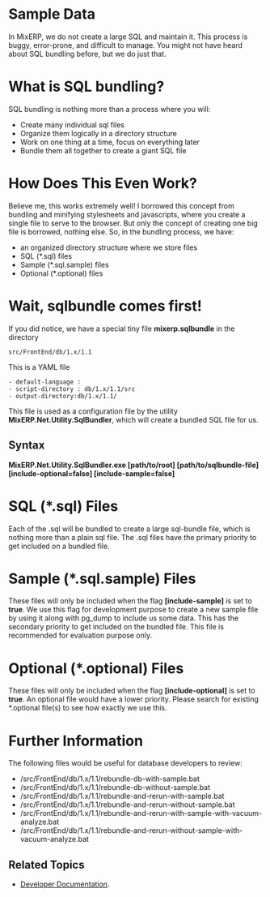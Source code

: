 # Sample Data

In MixERP, we do not create a large SQL and maintain it. This process is buggy, error-prone, and difficult to manage.
You might not have heard about SQL bundling before, but we do just that.

# What is SQL bundling?
SQL bundling is nothing more than a process where you will:

* Create many individual sql files
* Organize them logically in a directory structure
* Work on one thing at a time, focus on everything later
* Bundle them all together to create a giant SQL file

# How Does This Even Work?
Believe me, this works extremely well! I borrowed this concept from bundling and minifying stylesheets and javascripts, where you create a single
file to serve to the browser. But only the concept of creating one big file is borrowed, nothing else. So, in the bundling process,
we have:

* an organized directory structure where we store files
* SQL (*.sql) files
* Sample (*.sql.sample) files
* Optional (*.optional) files

# Wait, sqlbundle comes first!

If you did notice, we have a special tiny file **mixerp.sqlbundle** in the directory

``src/FrontEnd/db/1.x/1.1``

This is a YAML file

````markup
- default-language : 
- script-directory : db/1.x/1.1/src
- output-directory:db/1.x/1.1/
````

This file is used as a configuration file by the utility **MixERP.Net.Utility.SqlBundler**, which will create a bundled SQL file
for us.

## Syntax
**MixERP.Net.Utility.SqlBundler.exe [path/to/root] [path/to/sqlbundle-file] [include-optional=false] [include-sample=false]**

# SQL (*.sql) Files
Each of the .sql will be bundled to create a large sql-bundle file, which is nothing more than a plain sql file.
The .sql files have the primary priority to get included on a bundled file.

# Sample (*.sql.sample) Files
These files will only be included when the flag **[include-sample]** is set to **true**. We use this flag for development purpose
to create a new sample file by using it along with pg_dump to include us some data. This has the secondary priority to get included
on the bundled file. This file is recommended for evaluation purpose only.

# Optional (*.optional) Files
These files will only be included when the flag **[include-optional]** is set to **true**. An optional file would have a lower
priority. Please search for existing *.optional file(s) to see how exactly we use this.

# Further Information

The following files would be useful for database developers to review:

* /src/FrontEnd/db/1.x/1.1/rebundle-db-with-sample.bat
* /src/FrontEnd/db/1.x/1.1/rebundle-db-without-sample.bat
* /src/FrontEnd/db/1.x/1.1/rebundle-and-rerun-with-sample.bat
* /src/FrontEnd/db/1.x/1.1/rebundle-and-rerun-without-sample.bat
* /src/FrontEnd/db/1.x/1.1/rebundle-and-rerun-with-sample-with-vacuum-analyze.bat
* /src/FrontEnd/db/1.x/1.1/rebundle-and-rerun-without-sample-with-vacuum-analyze.bat


## Related Topics
* [Developer Documentation](../developer/index.md).
